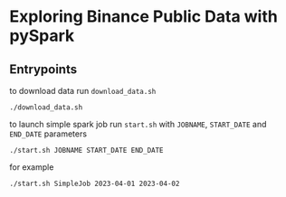 # Exploring Binance Public Data with pySpark

## Entrypoints

to download data run `download_data.sh`
```shell
./download_data.sh
```

to launch simple spark job run `start.sh` with `JOBNAME`, `START_DATE` and `END_DATE` parameters
```shell
./start.sh JOBNAME START_DATE END_DATE
```
for example
```shell
./start.sh SimpleJob 2023-04-01 2023-04-02
```